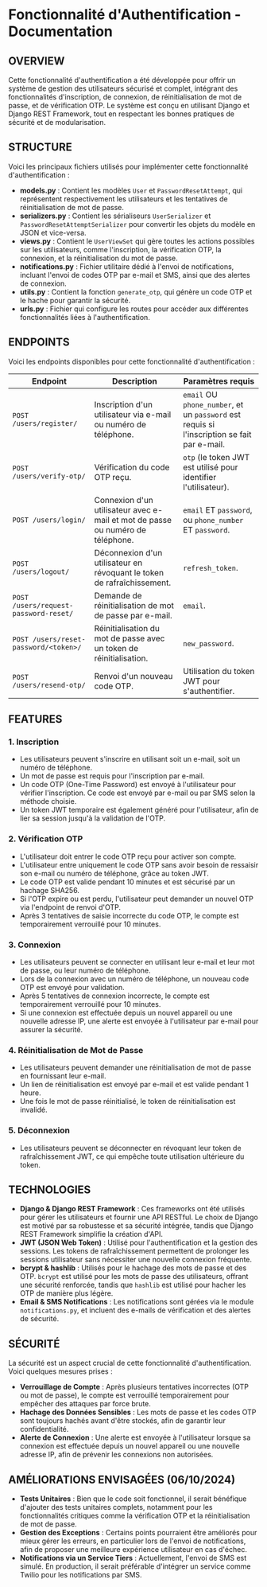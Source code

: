 # Fonctionnalité d'Authentification - Documentation

## OVERVIEW

Cette fonctionnalité d'authentification a été développée pour offrir un système de gestion des utilisateurs sécurisé et complet, intégrant des fonctionnalités d'inscription, de connexion, de réinitialisation de mot de passe, et de vérification OTP. Le système est conçu en utilisant Django et Django REST Framework, tout en respectant les bonnes pratiques de sécurité et de modularisation.

## STRUCTURE

Voici les principaux fichiers utilisés pour implémenter cette fonctionnalité d'authentification :

- **models.py** : Contient les modèles `User` et `PasswordResetAttempt`, qui représentent respectivement les utilisateurs et les tentatives de réinitialisation de mot de passe.
- **serializers.py** : Contient les sérialiseurs `UserSerializer` et `PasswordResetAttemptSerializer` pour convertir les objets du modèle en JSON et vice-versa.
- **views.py** : Contient le `UserViewSet` qui gère toutes les actions possibles sur les utilisateurs, comme l'inscription, la vérification OTP, la connexion, et la réinitialisation du mot de passe.
- **notifications.py** : Fichier utilitaire dédié à l'envoi de notifications, incluant l'envoi de codes OTP par e-mail et SMS, ainsi que des alertes de connexion.
- **utils.py** : Contient la fonction `generate_otp`, qui génère un code OTP et le hache pour garantir la sécurité.
- **urls.py** : Fichier qui configure les routes pour accéder aux différentes fonctionnalités liées à l'authentification.

## ENDPOINTS

Voici les endpoints disponibles pour cette fonctionnalité d'authentification :

| Endpoint                              | Description                                                                    | Paramètres requis                                                                           |
| ------------------------------------- | ------------------------------------------------------------------------------ | ------------------------------------------------------------------------------------------- |
| `POST /users/register/`               | Inscription d'un utilisateur via e-mail ou numéro de téléphone.                | `email` OU `phone_number`, et un `password` est requis si l'inscription se fait par e-mail. |
| `POST /users/verify-otp/`             | Vérification du code OTP reçu.                                                 | `otp` (le token JWT est utilisé pour identifier l'utilisateur).                             |
| `POST /users/login/`                  | Connexion d'un utilisateur avec e-mail et mot de passe ou numéro de téléphone. | `email` ET `password`, ou `phone_number` ET `password`.                                     |
| `POST /users/logout/`                 | Déconnexion d'un utilisateur en révoquant le token de rafraîchissement.        | `refresh_token`.                                                                            |
| `POST /users/request-password-reset/` | Demande de réinitialisation de mot de passe par e-mail.                        | `email`.                                                                                    |
| `POST /users/reset-password/<token>/` | Réinitialisation du mot de passe avec un token de réinitialisation.            | `new_password`.                                                                             |
| `POST /users/resend-otp/`             | Renvoi d'un nouveau code OTP.                                                  | Utilisation du token JWT pour s'authentifier.                                               |

## FEATURES

### 1. Inscription

- Les utilisateurs peuvent s'inscrire en utilisant soit un e-mail, soit un numéro de téléphone.
- Un mot de passe est requis pour l'inscription par e-mail.
- Un code OTP (One-Time Password) est envoyé à l'utilisateur pour vérifier l'inscription. Ce code est envoyé par e-mail ou par SMS selon la méthode choisie.
- Un token JWT temporaire est également généré pour l'utilisateur, afin de lier sa session jusqu'à la validation de l'OTP.

### 2. Vérification OTP

- L'utilisateur doit entrer le code OTP reçu pour activer son compte.
- L'utilisateur entre uniquement le code OTP sans avoir besoin de ressaisir son e-mail ou numéro de téléphone, grâce au token JWT.
- Le code OTP est valide pendant 10 minutes et est sécurisé par un hachage SHA256.
- Si l'OTP expire ou est perdu, l'utilisateur peut demander un nouvel OTP via l'endpoint de renvoi d'OTP.
- Après 3 tentatives de saisie incorrecte du code OTP, le compte est temporairement verrouillé pour 10 minutes.

### 3. Connexion

- Les utilisateurs peuvent se connecter en utilisant leur e-mail et leur mot de passe, ou leur numéro de téléphone.
- Lors de la connexion avec un numéro de téléphone, un nouveau code OTP est envoyé pour validation.
- Après 5 tentatives de connexion incorrecte, le compte est temporairement verrouillé pour 10 minutes.
- Si une connexion est effectuée depuis un nouvel appareil ou une nouvelle adresse IP, une alerte est envoyée à l'utilisateur par e-mail pour assurer la sécurité.

### 4. Réinitialisation de Mot de Passe

- Les utilisateurs peuvent demander une réinitialisation de mot de passe en fournissant leur e-mail.
- Un lien de réinitialisation est envoyé par e-mail et est valide pendant 1 heure.
- Une fois le mot de passe réinitialisé, le token de réinitialisation est invalidé.

### 5. Déconnexion

- Les utilisateurs peuvent se déconnecter en révoquant leur token de rafraîchissement JWT, ce qui empêche toute utilisation ultérieure du token.

## TECHNOLOGIES

- **Django & Django REST Framework** : Ces frameworks ont été utilisés pour gérer les utilisateurs et fournir une API RESTful. Le choix de Django est motivé par sa robustesse et sa sécurité intégrée, tandis que Django REST Framework simplifie la création d'API.
- **JWT (JSON Web Token)** : Utilisé pour l'authentification et la gestion des sessions. Les tokens de rafraîchissement permettent de prolonger les sessions utilisateur sans nécessiter une nouvelle connexion fréquente.
- **bcrypt & hashlib** : Utilisés pour le hachage des mots de passe et des OTP. `bcrypt` est utilisé pour les mots de passe des utilisateurs, offrant une sécurité renforcée, tandis que `hashlib` est utilisé pour hacher les OTP de manière plus légère.
- **Email & SMS Notifications** : Les notifications sont gérées via le module `notifications.py`, et incluent des e-mails de vérification et des alertes de sécurité.

## SÉCURITÉ

La sécurité est un aspect crucial de cette fonctionnalité d'authentification. Voici quelques mesures prises :

- **Verrouillage de Compte** : Après plusieurs tentatives incorrectes (OTP ou mot de passe), le compte est verrouillé temporairement pour empêcher des attaques par force brute.
- **Hachage des Données Sensibles** : Les mots de passe et les codes OTP sont toujours hachés avant d'être stockés, afin de garantir leur confidentialité.
- **Alerte de Connexion** : Une alerte est envoyée à l'utilisateur lorsque sa connexion est effectuée depuis un nouvel appareil ou une nouvelle adresse IP, afin de prévenir les connexions non autorisées.

## AMÉLIORATIONS ENVISAGÉES (06/10/2024)

- **Tests Unitaires** : Bien que le code soit fonctionnel, il serait bénéfique d'ajouter des tests unitaires complets, notamment pour les fonctionnalités critiques comme la vérification OTP et la réinitialisation de mot de passe.
- **Gestion des Exceptions** : Certains points pourraient être améliorés pour mieux gérer les erreurs, en particulier lors de l'envoi de notifications, afin de proposer une meilleure expérience utilisateur en cas d'échec.
- **Notifications via un Service Tiers** : Actuellement, l'envoi de SMS est simulé. En production, il serait préférable d'intégrer un service comme Twilio pour les notifications par SMS.
